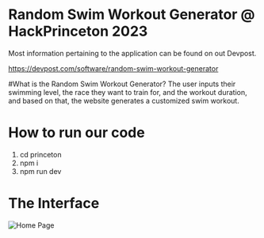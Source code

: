 # Random Swim Workout Generator @ HackPrinceton 2023
Most information pertaining to the application can be found on out Devpost.

https://devpost.com/software/random-swim-workout-generator

#What is the Random Swim Workout Generator?
The user inputs their swimming level, the race they want to train for, and the workout duration, and based on that, the website generates a customized swim workout.

# How to run our code
1. cd princeton
2. npm i
3. npm run dev

# The Interface

<img 
src='https://d112y698adiu2z.cloudfront.net/photos/production/software_photos/002/437/557/datas/gallery.jpg' title='Home Page' width='' alt='Home Page' />
